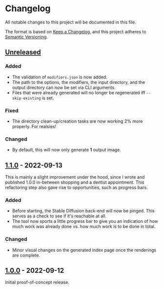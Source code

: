 # Changelog
All notable changes to this project will be documented in this file.

The format is based on [Keep a Changelog](https://keepachangelog.com/en/1.0.0/),
and this project adheres to [Semantic Versioning](https://semver.org/spec/v2.0.0.html).

## [Unreleased]

### Added
- The validation of `modifiers.json` is now added.
- The path to the options, the modifiers, the input directory, and the output directory
  can now be set via CLI arguments.
- Files that were already generated will no longer be regenerated iff `--skip-existing`
  is set.

### Fixed
- The directory clean-up/creation tasks are now working 2% more properly. For realsies!

### Changed
- By default, this will now only generate **1** output image.

## [1.1.0] - 2022-09-13

This is mainly a slight improvement under the hood, since I wrote and published
1.0.0 in-between shopping and a dentist appointment.
This refactoring step also gave rise to opportunities, such as progress bars.

### Added
- Before starting, the Stable Diffusion back-end will now be pinged.
  This serves as a check to see if it's reachable at all.
- The tool now sports a little progress bar to give you an indication of how much work
  was already done vs. how much work is to be done in total.

### Changed
- Minor visual changes on the generated index page once the renderings are complete.

## [1.0.0] - 2022-09-12

Initial proof-of-concept release.

[Unreleased]: https://github.com/MrManny/sd-modifier-helper/compare/main...develop
[1.1.0]: https://github.com/MrManny/sd-modifier-helper/compare/v1.0.0...v1.1.0
[1.0.0]: https://github.com/MrManny/sd-modifier-helper/releases/tag/v1.0.0
